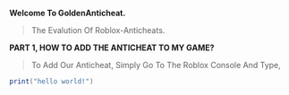 **Welcome To GoldenAnticheat.**
> The Evalution Of Roblox-Anticheats.

**PART 1, HOW TO ADD THE ANTICHEAT TO MY GAME?**
> To Add Our Anticheat, Simply Go To The Roblox Console And Type,

```lua
print("hello world!")
```
